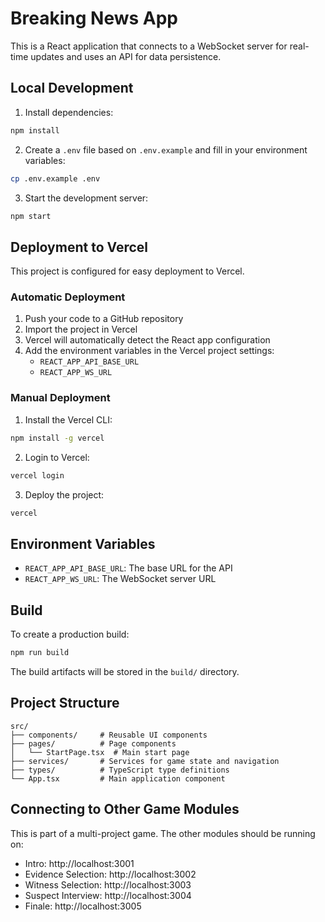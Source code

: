 # Breaking News App

This is a React application that connects to a WebSocket server for real-time updates and uses an API for data persistence.

## Local Development

1. Install dependencies:

```bash
npm install
```

2. Create a `.env` file based on `.env.example` and fill in your environment variables:

```bash
cp .env.example .env
```

3. Start the development server:

```bash
npm start
```

## Deployment to Vercel

This project is configured for easy deployment to Vercel.

### Automatic Deployment

1. Push your code to a GitHub repository
2. Import the project in Vercel
3. Vercel will automatically detect the React app configuration
4. Add the environment variables in the Vercel project settings:
   - `REACT_APP_API_BASE_URL`
   - `REACT_APP_WS_URL`

### Manual Deployment

1. Install the Vercel CLI:

```bash
npm install -g vercel
```

2. Login to Vercel:

```bash
vercel login
```

3. Deploy the project:

```bash
vercel
```

## Environment Variables

- `REACT_APP_API_BASE_URL`: The base URL for the API
- `REACT_APP_WS_URL`: The WebSocket server URL

## Build

To create a production build:

```bash
npm run build
```

The build artifacts will be stored in the `build/` directory.

## Project Structure

```
src/
├── components/     # Reusable UI components
├── pages/          # Page components
│   └── StartPage.tsx  # Main start page
├── services/       # Services for game state and navigation
├── types/          # TypeScript type definitions
└── App.tsx         # Main application component
```

## Connecting to Other Game Modules

This is part of a multi-project game. The other modules should be running on:

- Intro: http://localhost:3001
- Evidence Selection: http://localhost:3002
- Witness Selection: http://localhost:3003
- Suspect Interview: http://localhost:3004
- Finale: http://localhost:3005
